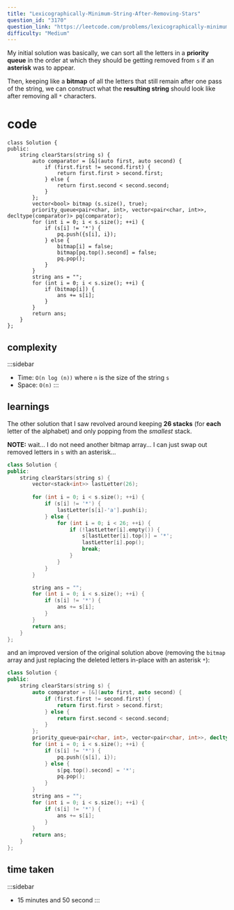 ```yaml
---
title: "Lexicographically-Minimum-String-After-Removing-Stars"
question_id: "3170"
question_link: "https://leetcode.com/problems/lexicographically-minimum-string-after-removing-stars/"
difficulty: "Medium"
---
```


My initial solution was basically,
we can sort all the letters in a **priority queue**
in the order at which they should be getting removed from `s` if an 
**asterisk** was to appear.

Then, keeping like a **bitmap** of all the letters that still remain after one pass of the string,
we can construct what the **resulting string** should look like after removing all `*` characters.

# cod<span>e</span>

```{.cpp}
class Solution {
public:
    string clearStars(string s) {
        auto comparator = [&](auto first, auto second) {
            if (first.first != second.first) {
                return first.first > second.first;
            } else {
                return first.second < second.second;
            }
        };
        vector<bool> bitmap (s.size(), true);
        priority_queue<pair<char, int>, vector<pair<char, int>>, decltype(comparator)> pq(comparator);
        for (int i = 0; i < s.size(); ++i) {
            if (s[i] != '*') {
                pq.push({s[i], i});
            } else {
                bitmap[i] = false;
                bitmap[pq.top().second] = false;
                pq.pop();
            }
        }
        string ans = "";
        for (int i = 0; i < s.size(); ++i) {
            if (bitmap[i]) {
                ans += s[i];
            }
        }
        return ans;
    }
};
```

## complexit<span>y</span>

:::sidebar
- Time: `O(n log (n))` where `n` is the size of the string `s`
- Space: `O(n)`
:::

## learning<span>s</span>

The other solution that I saw revolved around keeping **26 stacks** (for **each** letter of the alphabet) and only popping from the *smallest* stack.

**NOTE:**
wait... I do not need another bitmap array... I can just swap out removed letters in `s` with an asterisk...

```cpp
class Solution {
public:
    string clearStars(string s) {
        vector<stack<int>> lastLetter(26);
        
        for (int i = 0; i < s.size(); ++i) {
            if (s[i] != '*') {
                lastLetter[s[i]-'a'].push(i);
            } else {
                for (int i = 0; i < 26; ++i) {
                    if (!lastLetter[i].empty()) {
                        s[lastLetter[i].top()] = '*';
                        lastLetter[i].pop();
                        break;
                    }
                }
            }
        }

        string ans = "";
        for (int i = 0; i < s.size(); ++i) {
            if (s[i] != '*') {
                ans += s[i];
            }
        }
        return ans;
    }
};
```

and an improved version of the original solution above (removing the `bitmap` array and just replacing the deleted letters in-place with an asterisk `*`):
```cpp
class Solution {
public:
    string clearStars(string s) {
        auto comparator = [&](auto first, auto second) {
            if (first.first != second.first) {
                return first.first > second.first;
            } else {
                return first.second < second.second;
            }
        };
        priority_queue<pair<char, int>, vector<pair<char, int>>, decltype(comparator)> pq(comparator);
        for (int i = 0; i < s.size(); ++i) {
            if (s[i] != '*') {
                pq.push({s[i], i});
            } else {
                s[pq.top().second] = '*';
                pq.pop();
            }
        }
        string ans = "";
        for (int i = 0; i < s.size(); ++i) {
            if (s[i] != '*') {
                ans += s[i];
            }
        }
        return ans;
    }
};
```

## time take<span>n</span>

:::sidebar
- 15 minutes and 50 second
:::
